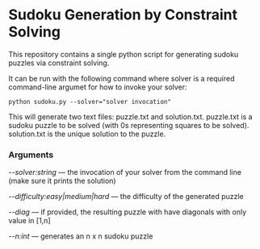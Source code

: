 # Sudoku Generation by Constraint Solving

This repository contains a single python script for generating sudoku puzzles via constraint solving. 

It can be run with the following command where solver is a required command-line argumet for how to invoke your solver:
```
python sudoku.py --solver="solver invocation"
```

This will generate two text files: puzzle.txt and solution.txt. puzzle.txt is a sudoku puzzle to be
solved (with 0s representing squares to be solved). solution.txt is the unique solution to the puzzle.

### Arguments

_--solver:string_ — the invocation of your solver from the command line (make sure it prints the solution)

_--difficulty:easy|medium|hard_ — the difficulty of the generated puzzle

_--diag_ — if provided, the resulting puzzle with have diagonals with only value in [1,n]

_--n:int_ — generates an n x n sudoku puzzle
